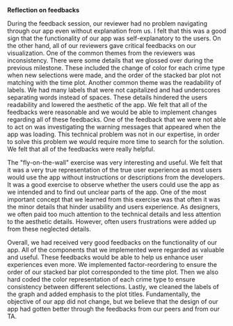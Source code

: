 **Reflection on feedbacks**

During the feedback session, our reviewer had no problem navigating through our app even without explanation from us. I felt that this was a good sign that the  functionality of our app was self-explanatory to the users. On the other hand, all of our reviewers gave critical feedbacks on our visualization. One of the common themes from the reviewers was inconsistency. There were some details that we glossed over during the previous milestone. These included the change of color for each crime type when new selections were made, and the order of the stacked bar plot not matching with the time plot. Another common theme was the readability of labels. We had many labels that were not capitalized and had underscores separating words instead of spaces. These details hindered the users readability and lowered the aesthetic of the app. We felt that all of the feedbacks were reasonable and we would be able to implement changes regarding all of these feedbacks.  One of the feedback that we were not able to act on was investigating the warning messages that appeared when the app was loading. This technical problem was not in our expertise, in order to solve this problem we would require more time to search for the solution. We felt that all of the feedbacks were really helpful.

 The "fly-on-the-wall" exercise was very interesting and useful. We felt that it was a very true representation of the true user experience as most users would use the app without instructions or descriptions from the developers. It was a good exercise to observe whether the users could use the app as we intended and to find out unclear parts of the app. One of the most important concept that we learned from this exercise was that often it was the minor details that hinder usability and users experience. As designers, we often paid too much attention to the technical details and less attention to the aesthetic details. However, often users frustrations were added up from these neglected details.

 Overall, we had received very good feedbacks on the functionality of our app. All of the components that we implemented were regarded as valuable and useful. These feedbacks would be able to help us enhance user experiences even more. We implemented factor-reordering to ensure the order of our stacked bar plot corresponded to the time plot. Then we also hard coded the color representation of each crime type to ensure consistency between different selections. Lastly, we cleaned the labels of the graph and added emphasis to the plot titles. Fundamentally, the objective of our app did not change, but we believe that the design of our app had gotten better through the feedbacks from our peers and from our TA. 
